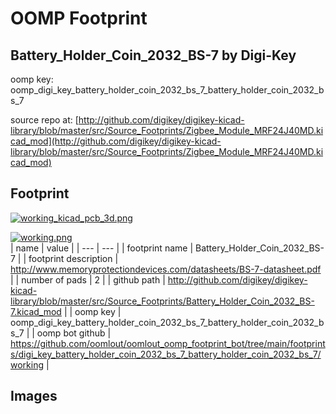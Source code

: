 # OOMP Footprint  
## Battery_Holder_Coin_2032_BS-7  by Digi-Key  
  
oomp key: oomp_digi_key_battery_holder_coin_2032_bs_7_battery_holder_coin_2032_bs_7  
  
source repo at: [http://github.com/digikey/digikey-kicad-library/blob/master/src/Source_Footprints/Zigbee_Module_MRF24J40MD.kicad_mod](http://github.com/digikey/digikey-kicad-library/blob/master/src/Source_Footprints/Zigbee_Module_MRF24J40MD.kicad_mod)  
## Footprint  
  
[![working_kicad_pcb_3d.png](working_kicad_pcb_3d_600.png)](working_kicad_pcb_3d.png)  
  
[![working.png](working_600.png)](working.png)  
| name | value | 
| --- | --- | 
| footprint name | Battery_Holder_Coin_2032_BS-7 | 
| footprint description | http://www.memoryprotectiondevices.com/datasheets/BS-7-datasheet.pdf | 
| number of pads | 2 | 
| github path | http://github.com/digikey/digikey-kicad-library/blob/master/src/Source_Footprints/Battery_Holder_Coin_2032_BS-7.kicad_mod | 
| oomp key | oomp_digi_key_battery_holder_coin_2032_bs_7_battery_holder_coin_2032_bs_7 | 
| oomp bot github | https://github.com/oomlout/oomlout_oomp_footprint_bot/tree/main/footprints/digi_key_battery_holder_coin_2032_bs_7_battery_holder_coin_2032_bs_7/working | 
## Images  
